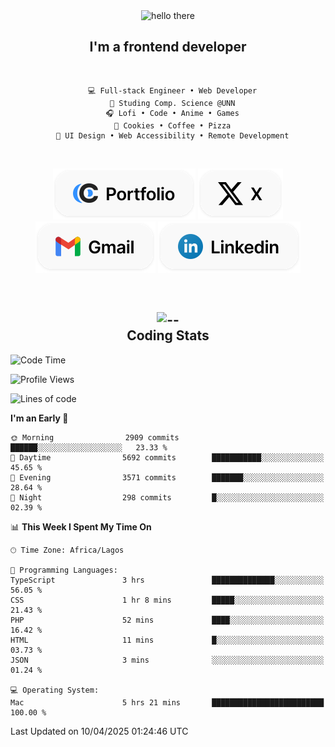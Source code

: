 <div align="center">
  
  <img src="https://readme-typing-svg.demolab.com?font=Fira+Code&weight=600&size=24&duration=4000&pause=300&color=3291FF&center=true&vCenter=true&random=false&width=300&height=24&lines=Hey+There;Hola;Namaste;Aloha;Bonjour;Konnichiwa" alt="hello there" height="36" width="300" />
  <h2>I'm a frontend developer</h2>
  
</div>

<br/>

<div align="center">
  
  ```
    💻 Full-stack Engineer • Web Developer
    💼 Studing Comp. Science @UNN
    🎧 Lofi • Code • Anime • Games
    🍪 Cookies • Coffee • Pizza
    📖 UI Design • Web Accessibility • Remote Development
  ```

</div>

<br/>

<div align="center">

  [![portfolio](./assets/badge-portfolio.svg)](https://okoyecharles.com)
  [![X](./assets/badge-x.svg)](https://x.com/okoyecharlesk)
  [![mail](./assets/badge-mail.svg)](mailto:okoyecharles509@gmail.com)
  [![linkedin](./assets/badge-linkedin.svg)](https://linkedin.com/in/okoyecharles)
  
</div>

<br/>



<div align="center">

  <h2>
    <img src="https://media.giphy.com/media/UVG0BN8TOMKkPOJS6e/giphy.gif?cid=790b7611dhvp8dydhh4r22mjr73owy4d5zzlo7s5zyk60w8s&ep=v1_stickers_search&rid=giphy.gif&ct=s" alt="--" height="50" width="50" />
    <br/>
    Coding Stats
  </h2>
  
</div>

<!--START_SECTION:waka-->
![Code Time](http://img.shields.io/badge/Code%20Time-624%20hrs%2043%20mins-blue)

![Profile Views](http://img.shields.io/badge/Profile%20Views-2-blue)

![Lines of code](https://img.shields.io/badge/From%20Hello%20World%20I%27ve%20Written-8.6%20million%20lines%20of%20code-blue)

**I'm an Early 🐤** 

```text
🌞 Morning                2909 commits        ██████░░░░░░░░░░░░░░░░░░░   23.33 % 
🌆 Daytime                5692 commits        ███████████░░░░░░░░░░░░░░   45.65 % 
🌃 Evening                3571 commits        ███████░░░░░░░░░░░░░░░░░░   28.64 % 
🌙 Night                  298 commits         █░░░░░░░░░░░░░░░░░░░░░░░░   02.39 % 
```


📊 **This Week I Spent My Time On** 

```text
🕑︎ Time Zone: Africa/Lagos

💬 Programming Languages: 
TypeScript               3 hrs               ██████████████░░░░░░░░░░░   56.05 % 
CSS                      1 hr 8 mins         █████░░░░░░░░░░░░░░░░░░░░   21.43 % 
PHP                      52 mins             ████░░░░░░░░░░░░░░░░░░░░░   16.42 % 
HTML                     11 mins             █░░░░░░░░░░░░░░░░░░░░░░░░   03.73 % 
JSON                     3 mins              ░░░░░░░░░░░░░░░░░░░░░░░░░   01.24 % 

💻 Operating System: 
Mac                      5 hrs 21 mins       █████████████████████████   100.00 % 
```


 Last Updated on 10/04/2025 01:24:46 UTC
<!--END_SECTION:waka-->
